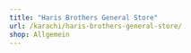 ```yaml
---
title: "Haris Brothers General Store"
url: /karachi/haris-brothers-general-store/
shop: Allgemein
---
```

